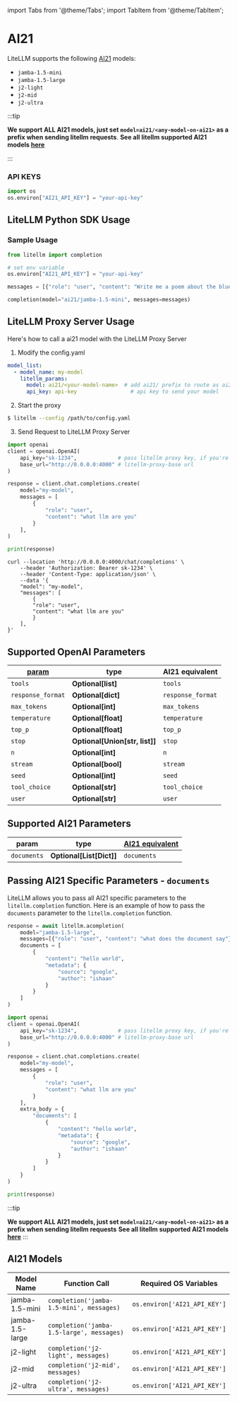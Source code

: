 import Tabs from '@theme/Tabs';
import TabItem from '@theme/TabItem';

# AI21 

LiteLLM supports the following [AI21](https://www.ai21.com/studio/pricing) models:
* `jamba-1.5-mini`
* `jamba-1.5-large`
* `j2-light`
* `j2-mid`
* `j2-ultra`


:::tip

**We support ALL AI21 models, just set `model=ai21/<any-model-on-ai21>` as a prefix when sending litellm requests**. 
**See all litellm supported AI21 models [here](https://models.litellm.ai)**

:::

### API KEYS
```python
import os 
os.environ["AI21_API_KEY"] = "your-api-key"
```

## **LiteLLM Python SDK Usage**
### Sample Usage

```python
from litellm import completion 

# set env variable 
os.environ["AI21_API_KEY"] = "your-api-key"

messages = [{"role": "user", "content": "Write me a poem about the blue sky"}]

completion(model="ai21/jamba-1.5-mini", messages=messages)
```



## **LiteLLM Proxy Server Usage**

Here's how to call a ai21 model with the LiteLLM Proxy Server

1. Modify the config.yaml 

  ```yaml
  model_list:
    - model_name: my-model
      litellm_params:
        model: ai21/<your-model-name>  # add ai21/ prefix to route as ai21 provider
        api_key: api-key                 # api key to send your model
  ```


2. Start the proxy 

  ```bash
  $ litellm --config /path/to/config.yaml
  ```

3. Send Request to LiteLLM Proxy Server

  <Tabs>

  <TabItem value="openai" label="OpenAI Python v1.0.0+">

  ```python
  import openai
  client = openai.OpenAI(
      api_key="sk-1234",             # pass litellm proxy key, if you're using virtual keys
      base_url="http://0.0.0.0:4000" # litellm-proxy-base url
  )

  response = client.chat.completions.create(
      model="my-model",
      messages = [
          {
              "role": "user",
              "content": "what llm are you"
          }
      ],
  )

  print(response)
  ```
  </TabItem>

  <TabItem value="curl" label="curl">

  ```shell
  curl --location 'http://0.0.0.0:4000/chat/completions' \
      --header 'Authorization: Bearer sk-1234' \
      --header 'Content-Type: application/json' \
      --data '{
      "model": "my-model",
      "messages": [
          {
          "role": "user",
          "content": "what llm are you"
          }
      ],
  }'
  ```
  </TabItem>

  </Tabs>

## Supported OpenAI Parameters


| [param](../completion/input) | type | AI21 equivalent |
|-------|-------------|------------------|
| `tools` | **Optional[list]** | `tools` |
| `response_format` | **Optional[dict]** | `response_format` |
| `max_tokens` | **Optional[int]** | `max_tokens` |
| `temperature` | **Optional[float]** | `temperature` |
| `top_p` | **Optional[float]** | `top_p` |
| `stop` | **Optional[Union[str, list]]** | `stop` |
| `n` | **Optional[int]** | `n` |
| `stream` | **Optional[bool]** | `stream` |
| `seed` | **Optional[int]** | `seed` |
| `tool_choice` | **Optional[str]** | `tool_choice` |
| `user` | **Optional[str]** | `user` |

## Supported AI21 Parameters


| param | type | [AI21 equivalent](https://docs.ai21.com/reference/jamba-15-api-ref#request-parameters) |
|-----------|------|-------------|
| `documents` | **Optional[List[Dict]]** | `documents` |


## Passing AI21 Specific Parameters -  `documents`

LiteLLM allows you to pass all AI21 specific parameters to the `litellm.completion` function. Here is an example of how to pass the `documents` parameter to the `litellm.completion` function.

<Tabs>

<TabItem value="python" label="LiteLLM Python SDK">

```python
response = await litellm.acompletion(
    model="jamba-1.5-large",
    messages=[{"role": "user", "content": "what does the document say"}],
    documents = [
        {
            "content": "hello world",
            "metadata": {
                "source": "google",
                "author": "ishaan"
            }
        }
    ]
)

```
</TabItem>

<TabItem value="proxy" label="LiteLLM Proxy Server">

```python
import openai
client = openai.OpenAI(
    api_key="sk-1234",             # pass litellm proxy key, if you're using virtual keys
    base_url="http://0.0.0.0:4000" # litellm-proxy-base url
)

response = client.chat.completions.create(
    model="my-model",
    messages = [
        {
            "role": "user",
            "content": "what llm are you"
        }
    ],
    extra_body = {
        "documents": [
            {
                "content": "hello world",
                "metadata": {
                    "source": "google",
                    "author": "ishaan"
                }
            }
        ]
    }
)

print(response)

```

</TabItem>
</Tabs>

:::tip

**We support ALL AI21 models, just set `model=ai21/<any-model-on-ai21>` as a prefix when sending litellm requests**
**See all litellm supported AI21 models [here](https://models.litellm.ai)**
:::

## AI21 Models

| Model Name       | Function Call                              | Required OS Variables                |
|------------------|--------------------------------------------|--------------------------------------|
| jamba-1.5-mini         | `completion('jamba-1.5-mini', messages)`         | `os.environ['AI21_API_KEY']`         |
| jamba-1.5-large         | `completion('jamba-1.5-large', messages)`         | `os.environ['AI21_API_KEY']`         |
| j2-light         | `completion('j2-light', messages)`         | `os.environ['AI21_API_KEY']`         |
| j2-mid           | `completion('j2-mid', messages)`           | `os.environ['AI21_API_KEY']`         |
| j2-ultra         | `completion('j2-ultra', messages)`         | `os.environ['AI21_API_KEY']`         |

